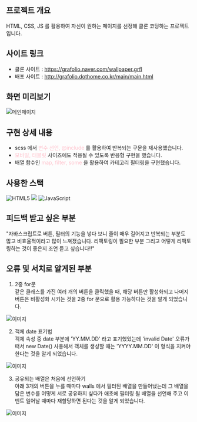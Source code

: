 ## 프로젝트 개요
HTML, CSS, JS 를 활용하여 자신이 원하는 페이지를 선정해 클론 코딩하는 프로젝트입니다.


## 사이트 링크
- 클론 사이트 : https://grafolio.naver.com/wallpaper.grfl
- 배포 사이트 : http://grafolio.dothome.co.kr/main/main.html


## 화면 미리보기
![메인페이지](http://grafolio.dothome.co.kr/mainpage.jpg)


## 구현 상세 내용
- scss 에서 <span style="color:pink;">변수 선언, @include</span> 를 활용하여 반복되는 구문을 재사용했습니다.
- <span style="color:pink;">모바일, 태블릿</span> 사이즈에도 적용될 수 있도록 반응형 구현을 했습니다. 
- 배열 함수인 <span style="color:pink;">map, filter, some</span> 을 활용하여 카테고리 필터링을 구현했습니다.


## 사용한 스택
![HTML5](https://img.shields.io/badge/html5-%23E34F26.svg?style=for-the-badge&logo=html5&logoColor=white)
![](https://img.shields.io/badge/Sass-CC6699?style=for-the-badge&logo=sass&logoColor=white)
![JavaScript](https://img.shields.io/badge/javascript-%23323330.svg?style=for-the-badge&logo=javascript&logoColor=%23F7DF1E)


## 피드백 받고 싶은 부분
"자바스크립트로 버튼, 필터의 기능을 넣다 보니 줄이 매우 길어지고 반복되는 부분도 많고 비효율적이라고 많이 느껴졌습니다. 리팩토링이 필요한 부분 그리고 어떻게 리팩토링하는 것이 좋은지 조언 듣고 싶습니다!!"


## 오류 및 서치로 알게된 부분
1. 2중 for문<br>
같은 클래스를 가진 여러 개의 버튼을 클릭했을 때, 해당 버튼만 활성화되고 나머지 버튼은 비활성화 시키는 것을
2중 for 문으로 활용 가능하다는 것을 알게 되었습니다.

![이미지](http://grafolio.dothome.co.kr/forloop.png)

2. 객체 date 표기법<br>
객체 속성 중 date 부분에 'YY.MM.DD' 라고 표기했었는데 'invalid Date' 오류가 떠서
new Date() 사용해서 객체를 생성할 때는 'YYYY.MM.DD' 이 형식을 지켜야 한다는 것을 알게 되었습니다.

![이미지](http://grafolio.dothome.co.kr/date.png)

3. 공유되는 배열은 처음에 선언하기<br>
아래 3개의 버튼을 누를 때마다 walls 에서 필터된 배열을 만들어냈는데
그 배열을 담은 변수를 어떻게 서로 공유하지 싶다가 애초에 필터링 될 배열을 선언해 주고 
이벤트 일어날 때마다 재할당하면 된다는 것을 알게 되었습니다.

![이미지](http://grafolio.dothome.co.kr/filtered.png)




